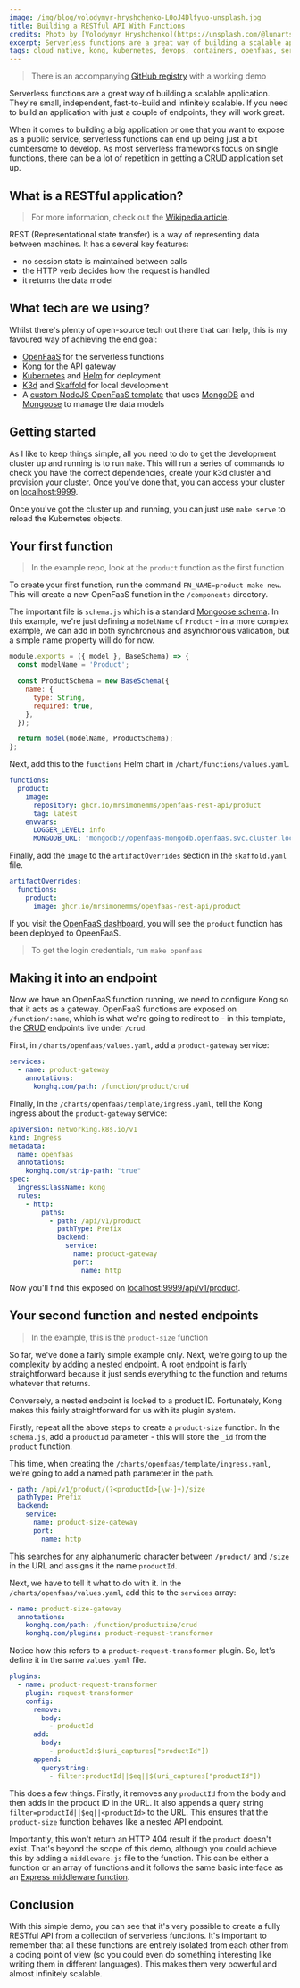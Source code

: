 ```yaml
---
image: /img/blog/volodymyr-hryshchenko-L0oJ4Dlfyuo-unsplash.jpg
title: Building a RESTful API With Functions
credits: Photo by [Volodymyr Hryshchenko](https://unsplash.com/@lunarts)
excerpt: Serverless functions are a great way of building a scalable application, but often a RESTful API is easier when building a complex application. Let's combine the two.
tags: cloud native, kong, kubernetes, devops, containers, openfaas, serverless, functions
---
```


> There is an accompanying [GitHub registry](https://github.com/MrSimonEmms/openfaas-rest-api) with
> a working demo

Serverless functions are a great way of building a scalable application. They're small, independent,
fast-to-build and infinitely scalable. If you need to build an application with just a couple of
endpoints, they will work great.

When it comes to building a big application or one that you want to expose as a public service,
serverless functions can end up being just a bit cumbersome to develop. As most serverless frameworks
focus on single functions, there can be a lot of repetition in getting a [CRUD](https://en.wikipedia.org/wiki/Create,_read,_update_and_delete)
application set up.

## What is a RESTful application?

> For more information, check out the [Wikipedia article](https://en.wikipedia.org/wiki/Representational_state_transfer).

REST (Representational state transfer) is a way of representing data between machines. It has a
several key features:
 - no session state is maintained between calls
 - the HTTP verb decides how the request is handled
 - it returns the data model

## What tech are we using?

Whilst there's plenty of open-source tech out there that can help, this is my favoured way of achieving
the end goal:
 - [OpenFaaS](https://www.openfaas.com) for the serverless functions
 - [Kong](https://konghq.com/kong) for the API gateway
 - [Kubernetes](https://kubernetes.io) and [Helm](https://helm.sh) for deployment
 - [K3d](https://k3d.io) and [Skaffold](https://skaffold.dev) for local development
 - A [custom NodeJS OpenFaaS template](https://gitlab.com/MrSimonEmms/openfaas-templates/-/tree/master/template/mongoose-crud)
that uses [MongoDB](https://www.mongodb.com) and  [Mongoose](https://mongoosejs.com) to manage the data models

## Getting started

As I like to keep things simple, all you need to do to get the development cluster up and running is
to run `make`. This will run a series of commands to check you have the correct dependencies, create
your k3d cluster and provision your cluster. Once you've done that, you can access your cluster on
[localhost:9999](http://localhost:9999).

Once you've got the cluster up and running, you can just use `make serve` to reload the Kubernetes
objects.

## Your first function

> In the example repo, look at the `product` function as the first function

To create your first function, run the command `FN_NAME=product make new`. This will create a new
OpenFaaS function in the `/components` directory.

The important file is `schema.js` which is a standard [Mongoose schema](https://mongoosejs.com/docs/guide.html).
In this example, we're just defining a `modelName` of `Product` - in a more complex example, we can
add in both synchronous and asynchronous validation, but a simple name property will do for now.

```javascript
module.exports = ({ model }, BaseSchema) => {
  const modelName = 'Product';

  const ProductSchema = new BaseSchema({
    name: {
      type: String,
      required: true,
    },
  });

  return model(modelName, ProductSchema);
};
```

Next, add this to the `functions` Helm chart in `/chart/functions/values.yaml`.

```yaml
functions:
  product:
    image:
      repository: ghcr.io/mrsimonemms/openfaas-rest-api/product
      tag: latest
    envvars:
      LOGGER_LEVEL: info
      MONGODB_URL: "mongodb://openfaas-mongodb.openfaas.svc.cluster.local:27017/openfaas"
```

Finally, add the `image` to the `artifactOverrides` section in the `skaffold.yaml` file.

```yaml
artifactOverrides:
  functions:
    product:
      image: ghcr.io/mrsimonemms/openfaas-rest-api/product
```

If you visit the [OpenFaaS dashboard](http://localhost:8080), you will see the `product` function
has been deployed to OpeenFaaS.

> To get the login credentials, run `make openfaas`

## Making it into an endpoint

Now we have an OpenFaaS function running, we need to configure Kong so that it acts as a gateway.
OpenFaaS functions are exposed on `/function/:name`, which is what we're going to redirect to - in
this template, the [CRUD](https://en.wikipedia.org/wiki/Create,_read,_update_and_delete) endpoints
live under `/crud`.

First, in `/charts/openfaas/values.yaml`, add a `product-gateway` service:

```yaml
services:
  - name: product-gateway
    annotations:
      konghq.com/path: /function/product/crud
```

Finally, in the `/charts/openfaas/template/ingress.yaml`, tell the Kong ingress about the `product-gateway`
service:

```yaml
apiVersion: networking.k8s.io/v1
kind: Ingress
metadata:
  name: openfaas
  annotations:
    konghq.com/strip-path: "true"
spec:
  ingressClassName: kong
  rules:
    - http:
        paths:
          - path: /api/v1/product
            pathType: Prefix
            backend:
              service:
                name: product-gateway
                port:
                  name: http
```

Now you'll find this exposed on [localhost:9999/api/v1/product](http://localhost:9999/api/v1/product).

## Your second function and nested endpoints

> In the example, this is the `product-size` function

So far, we've done a fairly simple example only. Next, we're going to up the complexity by adding a
nested endpoint. A root endpoint is fairly straightforward because it just sends everything to the
function and returns whatever that returns.

Conversely, a nested endpoint is locked to a product ID. Fortunately, Kong makes this fairly straightforward
for us with its plugin system.

Firstly, repeat all the above steps to create a `product-size` function. In the `schema.js`, add a
`productId` parameter - this will store the `_id` from the `product` function.

This time, when creating the `/charts/openfaas/template/ingress.yaml`, we're going to add a named path
parameter in the `path`.

```yaml
- path: /api/v1/product/(?<productId>[\w-]+)/size
  pathType: Prefix
  backend:
    service:
      name: product-size-gateway
      port:
        name: http
```

This searches for any alphanumeric character between `/product/` and `/size` in the URL and assigns
it the name `productId`.

Next, we have to tell it what to do with it. In the `/charts/openfaas/values.yaml`, add this to the
`services` array:

```yaml
- name: product-size-gateway
  annotations:
    konghq.com/path: /function/productsize/crud
    konghq.com/plugins: product-request-transformer
```

Notice how this refers to a `product-request-transformer` plugin. So, let's define it in the same
`values.yaml` file.

```yaml
plugins:
  - name: product-request-transformer
    plugin: request-transformer
    config:
      remove:
        body:
          - productId
      add:
        body:
          - productId:$(uri_captures["productId"])
      append:
        querystring:
          - filter:productId||$eq||$(uri_captures["productId"])
```

This does a few things. Firstly, it removes any `productId` from the body and then adds in the
product ID in the URL.  It also appends a query string `filter=productId||$eq||<productId>` to the
URL. This ensures that the `product-size` function behaves like a nested API endpoint.

Importantly, this won't return an HTTP 404 result if the `product` doesn't exist. That's beyond the
scope of this demo, although you could achieve this by adding a `middleware.js` file to the function.
This can be either a function or an array of functions and it follows the same basic interface as an
[Express middleware function](https://expressjs.com/en/guide/writing-middleware.html).

## Conclusion

With this simple demo, you can see that it's very possible to create a fully RESTful API from a
collection of serverless functions. It's important to remember that all these functions are entirely
isolated from each other from a coding point of view (so you could even do something interesting like
writing them in different languages). This makes them very powerful and almost infinitely scalable.
